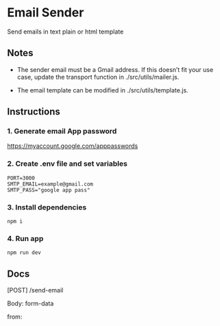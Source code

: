  # Email Sender

 Send emails in text plain or html template

## Notes

- The sender email must be a Gmail address. If this doesn’t fit your use case, update the transport function in ./src/utils/mailer.js.

- The email template can be modified in ./src/utils/template.js.

## Instructions

### 1. Generate email App password 

https://myaccount.google.com/apppasswords

### 2. Create .env file and set variables

```
PORT=3000
SMTP_EMAIL=example@gmail.com
SMTP_PASS="google app pass"
```

### 3. Install dependencies

```
npm i
```

### 4. Run app

```
npm run dev
```

## Docs

[POST] /send-email

Body: form-data

from: 